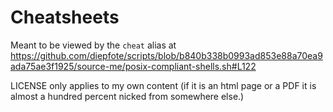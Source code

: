 # Cheatsheets

Meant to be viewed by the `cheat` alias at <https://github.com/diepfote/scripts/blob/b840b338b0993ad853e88a70ea9ada75ae3f1925/source-me/posix-compliant-shells.sh#L122>

LICENSE only applies to my own content (if it is an html page or a PDF it is almost a hundred percent nicked from somewhere else.)
